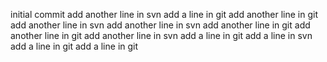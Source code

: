 initial commit
add another line in svn
add a line in git
add another line in git
add another line in svn
add another line in svn
add another line in git
add another line in git
add another line in svn
add a line in git
add a line in svn
add a line in git
add a line in git
